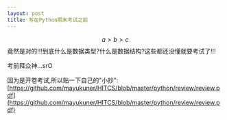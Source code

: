 ```yaml
---
layout: post
title: 写在Python期末考试之前
---
```

$$a>b>c$$竟然是对的!!!到底什么是数据类型?什么是数据结构?这些都还没懂就要考试了!!!

考前拜众神...srO

因为是开卷考试,所以贴一下自己的"小抄":[https://github.com/mayukuner/HITCS/blob/master/python/review/review.pdf](https://github.com/mayukuner/HITCS/blob/master/python/review/review.pdf)
